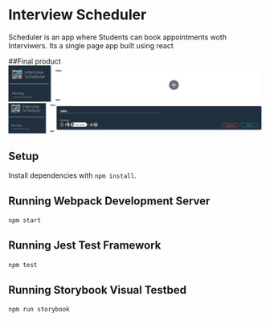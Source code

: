 # Interview Scheduler

Scheduler is an app where Students can book appointments woth Interviwers. Its a single page app built using react

##Final product
!["Before Appointment"](https://github.com/isaiahmutekanga/scheduler/blob/master/docs/Before%20Appointment.png?raw=true)
!["Setting Appointment"](https://github.com/isaiahmutekanga/scheduler/blob/master/docs/Setting%20Appointment.png?raw=true)

## Setup

Install dependencies with `npm install`.

## Running Webpack Development Server

```sh
npm start
```

## Running Jest Test Framework

```sh
npm test
```

## Running Storybook Visual Testbed

```sh
npm run storybook
```
